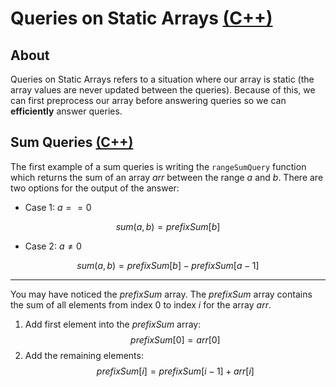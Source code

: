 # Queries on Static Arrays [(C++)](./suffix-sum-array.cpp)

## About

Queries on Static Arrays refers to a situation where our array is static (the array values are never updated between the queries). Because of this, we can first preprocess our array before answering queries so we can **efficiently** answer queries.

## Sum Queries [(C++)](./sum-queries.cpp)

The first example of a sum queries is writing the `rangeSumQuery` function which returns the sum of an array $arr$ between the range $a$ and $b$. There are two options for the output of the answer:

-   Case 1: $a == 0$

$$sum(a, b) = prefixSum[b]$$

-   Case 2: $a \neq 0$

$$sum(a, b) = prefixSum[b] - prefixSum[a - 1]$$

---

You may have noticed the $prefixSum$ array. The $prefixSum$ array contains the sum of all elements from index $0$ to index $i$ for the array $arr$.

1. Add first element into the $prefixSum$ array:
   $$prefixSum[0] = arr[0]$$
2. Add the remaining elements:
   $$prefixSum[i] = prefixSum[i - 1] + arr[i]$$
